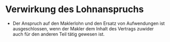 # Verwirkung des Lohnanspruchs

- Der Anspruch auf den Maklerlohn und den Ersatz von Aufwendungen ist ausgeschlossen, wenn der Makler dem Inhalt des Vertrags zuwider auch für den anderen Teil tätig gewesen ist.

